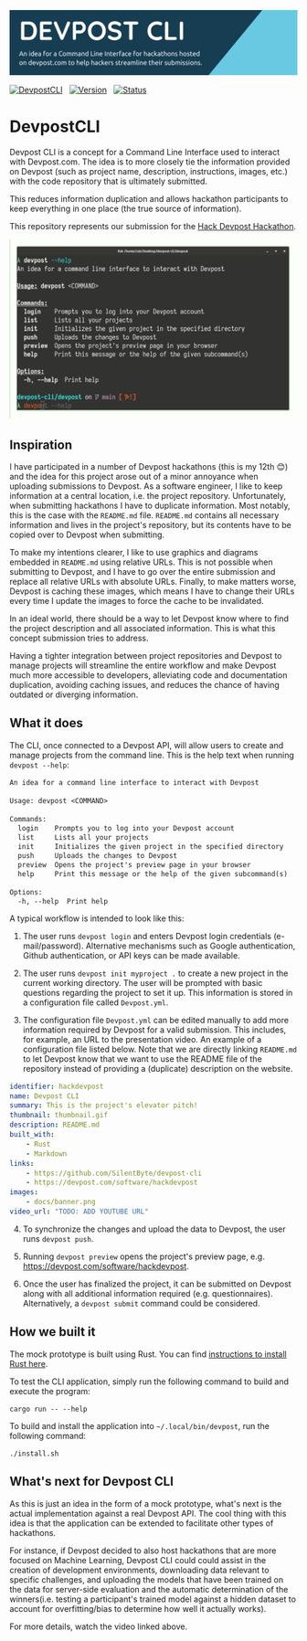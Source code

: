 
![DevpostCLI](docs/banner.png)

[![DevpostCLI](https://img.shields.io/badge/cli-devpost-163d52.svg?style=for-the-badge)](https://github.com/SilentByte/devpost-cli) &nbsp;
[![Version](https://img.shields.io/badge/version-1.0-05A5CC.svg?style=for-the-badge)](https://github.com/SilentByte/devpost-cli) &nbsp;
[![Status](https://img.shields.io/badge/status-working-00B20E.svg?style=for-the-badge)](https://github.com/SilentByte/devpost-cli)


# DevpostCLI

Devpost CLI is a concept for a Command Line Interface used to interact with Devpost.com. The idea is to more closely tie the information provided on Devpost (such as project name, description, instructions, images, etc.) with the code repository that is ultimately submitted.

This reduces information duplication and allows hackathon participants to keep everything in one place (the true source of information).

This repository represents our submission for the [Hack Devpost Hackathon](https://hackdevpost.devpost.com/).

![DevpostCLI](docs/cli.gif)


## Inspiration

I have participated in a number of Devpost hackathons (this is my 12th 😊) and the idea for this project arose out of a minor annoyance when uploading submissions to Devpost. As a software engineer, I like to keep information at a central location, i.e. the project repository. Unfortunately, when submitting hackathons I have to duplicate information. Most notably, this is the case with the `README.md` file. `README.md` contains all necessary information and lives in the project's repository, but its contents have to be copied over to Devpost when submitting.

To make my intentions clearer, I like to use graphics and diagrams embedded in `README.md` using relative URLs. This is not possible when submitting to Devpost, and I have to go over the entire submission and replace all relative URLs with absolute URLs. Finally, to make matters worse, Devpost is caching these images, which means I have to change their URLs every time I update the images to force the cache to be invalidated.

In an ideal world, there should be a way to let Devpost know where to find the project description and all associated information. This is what this concept submission tries to address.

Having a tighter integration between project repositories and Devpost to manage projects will streamline the entire workflow and make Devpost much more accessible to developers, alleviating code and documentation duplication, avoiding caching issues, and reduces the chance of having outdated or diverging information.


## What it does

The CLI, once connected to a Devpost API, will allow users to create and manage projects from the command line. This is the help text when running `devpost --help`:

```
An idea for a command line interface to interact with Devpost

Usage: devpost <COMMAND>

Commands:
  login    Prompts you to log into your Devpost account
  list     Lists all your projects
  init     Initializes the given project in the specified directory
  push     Uploads the changes to Devpost
  preview  Opens the project's preview page in your browser
  help     Print this message or the help of the given subcommand(s)

Options:
  -h, --help  Print help
```

A typical workflow is intended to look like this:

1) The user runs `devpost login` and enters Devpost login credentials (e-mail/password). Alternative mechanisms such as Google authentication, Github authentication, or API keys can be made available.

2) The user runs `devpost init myproject .` to create a new project in the current working directory. The user will be prompted with basic questions regarding the project to set it up. This information is stored in a configuration file called `Devpost.yml`.

3) The configuration file `Devpost.yml` can be edited manually to add more information required by Devpost for a valid submission. This includes, for example, an URL to the presentation video. An example of a configuration file listed below. Note that we are directly linking `README.md` to let Devpost know that we want to use the README file of the repository instead of providing a (duplicate) description on the website.

```yaml
identifier: hackdevpost
name: Devpost CLI
summary: This is the project's elevator pitch!
thumbnail: thumbnail.gif
description: README.md
built_with:
    - Rust
    - Markdown
links:
    - https://github.com/SilentByte/devpost-cli
    - https://devpost.com/software/hackdevpost
images:
    - docs/banner.png
video_url: "TODO: ADD YOUTUBE URL"
```

4. To synchronize the changes and upload the data to Devpost, the user runs `devpost push`.

5. Running `devpost preview` opens the project's preview page, e.g. https://devpost.com/software/hackdevpost.

6. Once the user has finalized the project, it can be submitted on Devpost along with all additional information required (e.g. questionnaires). Alternatively, a `devpost submit` command could be considered.


## How we built it

The mock prototype is built using Rust. You can find [instructions to install Rust here](https://rustup.rs).

To test the CLI application, simply run the following command to build and execute the program:

```
cargo run -- --help
```

To build and install the application into `~/.local/bin/devpost`, run the following command:

```
./install.sh
```


## What's next for Devpost CLI

As this is just an idea in the form of a mock prototype, what's next is the actual implementation against a real Devpost API. The cool thing with this idea is that the application can be extended to facilitate other types of hackathons.

For instance, if Devpost decided to also host hackathons that are more focused on Machine Learning, Devpost CLI could could assist in the creation of development environments, downloading data relevant to specific challenges, and uploading the models that have been trained on the data for server-side evaluation and the automatic determination of the winners(i.e. testing a participant's trained model against a hidden dataset to account for overfitting/bias to determine how well it actually works).

For more details, watch the video linked above.
